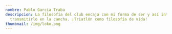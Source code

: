 ```yaml
---
nombre: Pablo García Traba
descripcion: La filosofía del club encaja con mi forma de ser y así intento
  transmitirlo en la cancha. ¡Triatlón como filosofía de vida!
thumbnail: /img/loko.png
---
```


